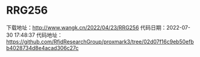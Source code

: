 # RRG256
下载地址：http://www.wangk.cn/2022/04/23/RRG256
代码日期：2022-07-30 17:48:37
代码地址：https://github.com/RfidResearchGroup/proxmark3/tree/02d07f16c9eb50efbb4028734d8e4acad306c27c
